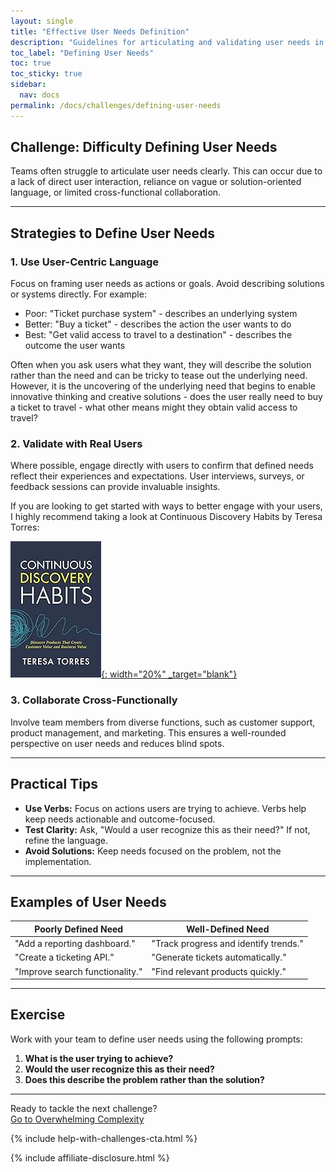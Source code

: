 ```yaml
---
layout: single
title: "Effective User Needs Definition"
description: "Guidelines for articulating and validating user needs in mapping exercises"
toc_label: "Defining User Needs"
toc: true
toc_sticky: true
sidebar:
  nav: docs
permalink: /docs/challenges/defining-user-needs
---
```


## Challenge: Difficulty Defining User Needs

Teams often struggle to articulate user needs clearly. This can occur due to a lack of direct user interaction, reliance on vague or solution-oriented language, or limited cross-functional collaboration.

---

## Strategies to Define User Needs

### 1. Use User-Centric Language

Focus on framing user needs as actions or goals. Avoid describing solutions or systems directly. For example:

- Poor: "Ticket purchase system" - describes an underlying system
- Better: "Buy a ticket" - describes the action the user wants to do
- Best: "Get valid access to travel to a destination" - describes the outcome the user wants

Often when you ask users what they want, they will describe the solution rather than the need and can be tricky to tease out the underlying need. However, it is the uncovering of the underlying need that begins to enable innovative thinking and creative solutions - does the user really need to buy a ticket to travel - what other means might they obtain valid access to travel?

### 2. Validate with Real Users

Where possible, engage directly with users to confirm that defined needs reflect their experiences and expectations. User interviews, surveys, or feedback sessions can provide invaluable insights.

If you are looking to get started with ways to better engage with your users, I highly recommend taking a look at Continuous Discovery Habits by Teresa Torres:

[![Continuous Discovery Habits](/assets/images/books/continuous_discovery_habits.jpg){: width="20%" _target="blank"}](https://www.amazon.co.uk/s?k=continuous+discovery+habits&crid=V8JWNLIW5RDC&sprefix=continuous+discovery+%2Caps%2C93&ref=nb_sb_ss_mvt-t6-ranker_1_21&tag=conjurer-21)

### 3. Collaborate Cross-Functionally

Involve team members from diverse functions, such as customer support, product management, and marketing. This ensures a well-rounded perspective on user needs and reduces blind spots.

---

## Practical Tips

- **Use Verbs:** Focus on actions users are trying to achieve. Verbs help keep needs actionable and outcome-focused.
- **Test Clarity:** Ask, "Would a user recognize this as their need?" If not, refine the language.
- **Avoid Solutions:** Keep needs focused on the problem, not the implementation.

---

## Examples of User Needs

| Poorly Defined Need            | Well-Defined Need                    |
|--------------------------------|---------------------------------------|
| "Add a reporting dashboard."   | "Track progress and identify trends."|
| "Create a ticketing API."       | "Generate tickets automatically."    |
| "Improve search functionality." | "Find relevant products quickly."    |

---

## Exercise

Work with your team to define user needs using the following prompts:

1. **What is the user trying to achieve?**
2. **Would the user recognize this as their need?**
3. **Does this describe the problem rather than the solution?**

---

Ready to tackle the next challenge?  
[Go to Overwhelming Complexity](/docs/challenges/overwhelming-complexity)

{% include help-with-challenges-cta.html %}

{% include affiliate-disclosure.html %}
